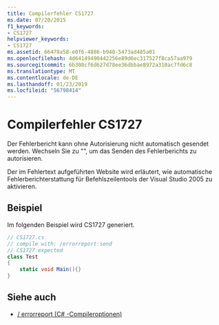 ```yaml
---
title: Compilerfehler CS1727
ms.date: 07/20/2015
f1_keywords:
- CS1727
helpviewer_keywords:
- CS1727
ms.assetid: 66478a58-e0f6-4886-b940-5473ad485a01
ms.openlocfilehash: 4d64149490442256e89d6ec317527f8ca57aa979
ms.sourcegitcommit: 6b308cf6d627d78ee36dbbae8972a310ac7fd6c8
ms.translationtype: MT
ms.contentlocale: de-DE
ms.lasthandoff: 01/23/2019
ms.locfileid: "56798414"
---
```

# <a name="compiler-error-cs1727"></a>Compilerfehler CS1727

Der Fehlerbericht kann ohne Autorisierung nicht automatisch gesendet werden. Wechseln Sie zu "", um das Senden des Fehlerberichts zu autorisieren.

Der im Fehlertext aufgeführten Website wird erläutert, wie automatische Fehlerberichterstattung für Befehlszeilentools der Visual Studio 2005 zu aktivieren.

## <a name="example"></a>Beispiel

Im folgenden Beispiel wird CS1727 generiert.

```csharp
// CS1727.cs
// compile with: /errorreport:send
// CS1727 expected
class Test
{
    static void Main(){}
}
```

## <a name="see-also"></a>Siehe auch

- [/ errorreport (C# -Compileroptionen)](../../csharp/language-reference/compiler-options/errorreport-compiler-option.md)
